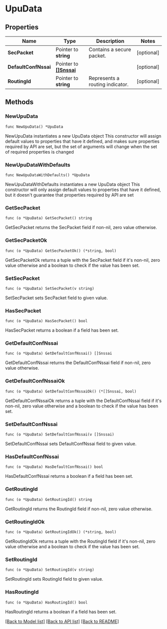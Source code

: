 # UpuData

## Properties

Name | Type | Description | Notes
------------ | ------------- | ------------- | -------------
**SecPacket** | Pointer to **string** | Contains a secure packet. | [optional] 
**DefaultConfNssai** | Pointer to [**[]Snssai**](Snssai.md) |  | [optional] 
**RoutingId** | Pointer to **string** | Represents a routing indicator. | [optional] 

## Methods

### NewUpuData

`func NewUpuData() *UpuData`

NewUpuData instantiates a new UpuData object
This constructor will assign default values to properties that have it defined,
and makes sure properties required by API are set, but the set of arguments
will change when the set of required properties is changed

### NewUpuDataWithDefaults

`func NewUpuDataWithDefaults() *UpuData`

NewUpuDataWithDefaults instantiates a new UpuData object
This constructor will only assign default values to properties that have it defined,
but it doesn't guarantee that properties required by API are set

### GetSecPacket

`func (o *UpuData) GetSecPacket() string`

GetSecPacket returns the SecPacket field if non-nil, zero value otherwise.

### GetSecPacketOk

`func (o *UpuData) GetSecPacketOk() (*string, bool)`

GetSecPacketOk returns a tuple with the SecPacket field if it's non-nil, zero value otherwise
and a boolean to check if the value has been set.

### SetSecPacket

`func (o *UpuData) SetSecPacket(v string)`

SetSecPacket sets SecPacket field to given value.

### HasSecPacket

`func (o *UpuData) HasSecPacket() bool`

HasSecPacket returns a boolean if a field has been set.

### GetDefaultConfNssai

`func (o *UpuData) GetDefaultConfNssai() []Snssai`

GetDefaultConfNssai returns the DefaultConfNssai field if non-nil, zero value otherwise.

### GetDefaultConfNssaiOk

`func (o *UpuData) GetDefaultConfNssaiOk() (*[]Snssai, bool)`

GetDefaultConfNssaiOk returns a tuple with the DefaultConfNssai field if it's non-nil, zero value otherwise
and a boolean to check if the value has been set.

### SetDefaultConfNssai

`func (o *UpuData) SetDefaultConfNssai(v []Snssai)`

SetDefaultConfNssai sets DefaultConfNssai field to given value.

### HasDefaultConfNssai

`func (o *UpuData) HasDefaultConfNssai() bool`

HasDefaultConfNssai returns a boolean if a field has been set.

### GetRoutingId

`func (o *UpuData) GetRoutingId() string`

GetRoutingId returns the RoutingId field if non-nil, zero value otherwise.

### GetRoutingIdOk

`func (o *UpuData) GetRoutingIdOk() (*string, bool)`

GetRoutingIdOk returns a tuple with the RoutingId field if it's non-nil, zero value otherwise
and a boolean to check if the value has been set.

### SetRoutingId

`func (o *UpuData) SetRoutingId(v string)`

SetRoutingId sets RoutingId field to given value.

### HasRoutingId

`func (o *UpuData) HasRoutingId() bool`

HasRoutingId returns a boolean if a field has been set.


[[Back to Model list]](../README.md#documentation-for-models) [[Back to API list]](../README.md#documentation-for-api-endpoints) [[Back to README]](../README.md)


